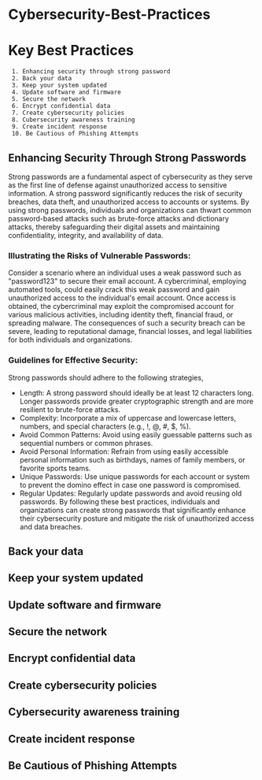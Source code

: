 # Cybersecurity-Best-Practices

# Key Best Practices
     1. Enhancing security through strong password
     2. Back your data
     3. Keep your system updated
     4. Update software and firmware
     5. Secure the network
     6. Encrypt confidential data
     7. Create cybersecurity policies
     8. Cubersecurity awareness training
     9. Create incident response
     10. Be Cautious of Phishing Attempts

## Enhancing Security Through Strong Passwords
Strong passwords are a fundamental aspect of cybersecurity as they serve as the first line of defense against unauthorized access to sensitive information. A strong password significantly reduces the risk of security breaches, data theft, and unauthorized access to accounts or systems. By using strong passwords, individuals and organizations can thwart common password-based attacks such as brute-force attacks and dictionary attacks, thereby safeguarding their digital assets and maintaining confidentiality, integrity, and availability of data. 

### Illustrating the Risks of Vulnerable Passwords: 
Consider a scenario where an individual uses a weak password such as "password123" to secure their email account. A cybercriminal, employing automated tools, could easily crack this weak password and gain unauthorized access to the individual's email account. Once access is obtained, the cybercriminal may exploit the compromised account for various malicious activities, including identity theft, financial fraud, or spreading malware. The consequences of such a security breach can be severe, leading to reputational damage, financial losses, and legal liabilities for both individuals and organizations. 

### Guidelines for Effective Security: 
Strong passwords should adhere to the following strategies, 
- Length: A strong password should ideally be at least 12 characters long. Longer passwords provide greater cryptographic strength and are more resilient to brute-force attacks. 
- Complexity: Incorporate a mix of uppercase and lowercase letters, numbers, and special characters (e.g., !, @, #, $, %). 
- Avoid Common Patterns: Avoid using easily guessable patterns such as sequential numbers or common phrases. 
- Avoid Personal Information: Refrain from using easily accessible personal information such as birthdays, names of family members, or favorite sports teams. 
- Unique Passwords: Use unique passwords for each account or system to prevent the domino effect in case one password is compromised. 
- Regular Updates: Regularly update passwords and avoid reusing old passwords. 
By following these best practices, individuals and organizations can create strong passwords that significantly enhance their cybersecurity posture and mitigate the risk of unauthorized access and data breaches.

## Back your data

## Keep your system updated

## Update software and firmware

## Secure the network

## Encrypt confidential data
 
## Create cybersecurity policies
 
## Cybersecurity awareness training
 
## Create incident response
 
## Be Cautious of Phishing Attempts
